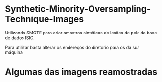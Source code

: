 # Synthetic-Minority-Oversampling-Technique-Images
Utilizando SMOTE para criar amostras sintéticas de lesões de pele da base de dados ISIC.

Para utilizar basta alterar os endereços do diretorio para os da sua máquina.



# Algumas das imagens reamostradas


